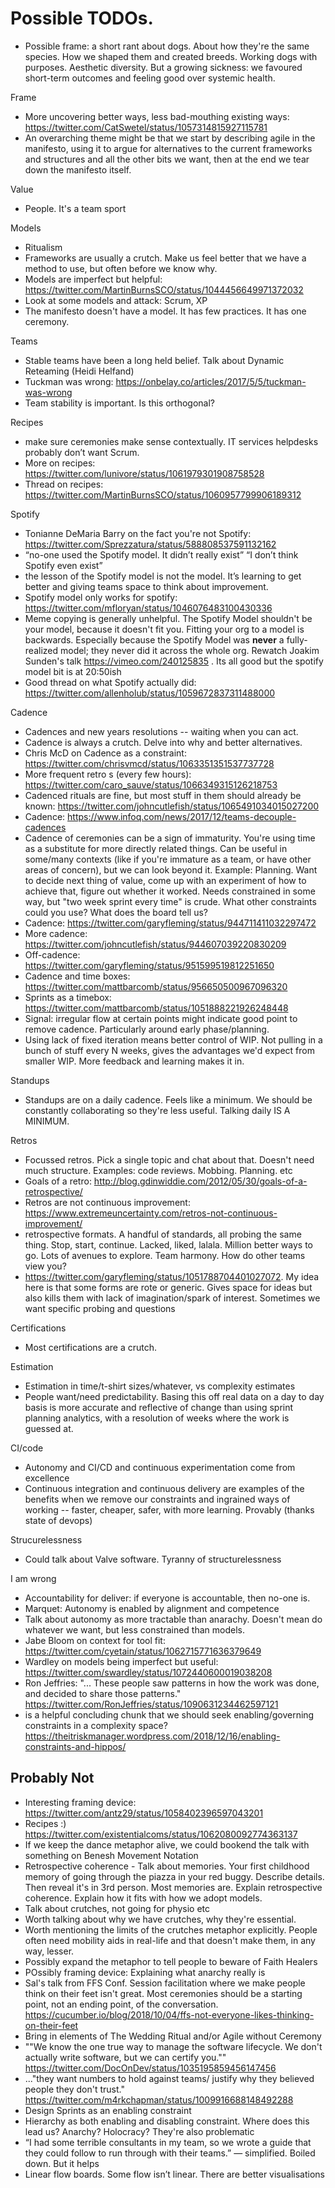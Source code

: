 # Possible TODOs.

* Possible frame: a short rant about dogs. About how they're the same species. How we shaped them and created breeds. Working dogs with purposes. Aesthetic diversity. But a growing sickness: we favoured short-term outcomes and feeling good over systemic health.




Frame
* More uncovering better ways, less bad-mouthing existing ways: https://twitter.com/CatSwetel/status/1057314815927115781
* An overarching theme might be that we start by describing agile in the manifesto, using it to argue for alternatives to the current frameworks and structures and all the other bits we want, then at the end we tear down the manifesto itself.


Value
* People. It's a team sport

Models
* Ritualism
* Frameworks are usually a crutch. Make us feel better that we have a method to use, but often before we know why.
* Models are imperfect but helpful: https://twitter.com/MartinBurnsSCO/status/1044456649971372032
* Look at some models and attack: Scrum, XP
* The manifesto doesn't have a model. It has few practices. It has one ceremony.

Teams
* Stable teams have been a long held belief. Talk about Dynamic Reteaming (Heidi Helfand)
* Tuckman was wrong: https://onbelay.co/articles/2017/5/5/tuckman-was-wrong
* Team stability is important. Is this orthogonal?


Recipes
* make sure ceremonies make sense  contextually. IT services helpdesks probably don’t want Scrum.
* More on recipes: https://twitter.com/lunivore/status/1061979301908758528
* Thread on recipes: https://twitter.com/MartinBurnsSCO/status/1060957799906189312

Spotify
* Tonianne DeMaria Barry on the fact you're not Spotify: https://twitter.com/Sprezzatura/status/588808537591132162
* “no-one used the Spotify model. It didn’t really exist” “I don’t think Spotify even exist”
* the lesson of the Spotify model is not the model. It’s learning to get better and giving teams space to think about improvement.
* Spotify model only works for spotify: https://twitter.com/mfloryan/status/1046076483100430336
* Meme copying is generally unhelpful. The Spotify Model shouldn't be your model, because it doesn't fit you. Fitting your org to a model is backwards. Especially because the Spotify Model was **never** a fully-realized model; they never did it across the whole org. Rewatch Joakim Sunden's talk  https://vimeo.com/240125835 . Its all good but the spotify model bit is at 20:50ish
* Good thread on what Spotify actually did: https://twitter.com/allenholub/status/1059672837311488000

Cadence
* Cadences and new years resolutions -- waiting when you can act.
* Cadence is always a crutch. Delve into why and better alternatives.
* Chris McD on Cadence as a constraint: https://twitter.com/chrisvmcd/status/1063351351537737728
* More frequent retro s (every few hours): https://twitter.com/caro_sauve/status/1066349315126218753
* Cadenced rituals are fine, but most stuff in them should already be known: https://twitter.com/johncutlefish/status/1065491034015027200
* Cadence: https://www.infoq.com/news/2017/12/teams-decouple-cadences
* Cadence of ceremonies can be a sign of immaturity. You're using time as a substitute for more directly related things. Can be useful in some/many contexts (like if you're immature as a team, or have other areas of concern), but we can look beyond it. Example: Planning. Want to decide next thing of value, come up with an experiment of how to achieve that, figure out whether it worked. Needs constrained in some way, but "two week sprint every time" is crude. What other constraints could you use? What does the board tell us?
* Cadence: https://twitter.com/garyfleming/status/944711411032297472
* More cadence: https://twitter.com/johncutlefish/status/944607039220830209
* Off-cadence: https://twitter.com/garyfleming/status/951599519812251650
* Cadence and time boxes: https://twitter.com/mattbarcomb/status/956650500967096320
* Sprints as a timebox: https://twitter.com/mattbarcomb/status/1051888221926248448
* Signal: irregular flow at certain points might indicate good point to remove cadence. Particularly around early phase/planning.
* Using lack of fixed iteration means better control of WIP. Not pulling in a bunch of stuff every N weeks, gives the advantages we'd expect from smaller WIP. More feedback and learning makes it in.

Standups
* Standups are on a daily cadence. Feels like a minimum. We should be constantly collaborating so they're less useful. Talking daily IS A MINIMUM.

Retros
* Focussed retros. Pick a single topic and chat about that. Doesn't need much structure. Examples: code reviews. Mobbing. Planning. etc
* Goals of a retro: http://blog.gdinwiddie.com/2012/05/30/goals-of-a-retrospective/
* Retros are not continuous improvement: https://www.extremeuncertainty.com/retros-not-continuous-improvement/
* retrospective formats. A handful of standards, all probing the same thing. Stop, start, continue. Lacked, liked, lalala. Million better ways to go. Lots of avenues to explore. Team harmony. How do other teams view you?
* https://twitter.com/garyfleming/status/1051788704401027072. My idea here is that some forms are rote or generic. Gives space for ideas but also kills them with lack of imagination/spark of interest. Sometimes we want specific probing and questions

Certifications
* Most certifications are a crutch.

Estimation
* Estimation in time/t-shirt sizes/whatever, vs complexity estimates
* People want/need predictability. Basing this off real data on a day to day basis is more accurate and reflective of change than using sprint planning analytics, with a resolution of weeks where the work is guessed at.

CI/code
* Autonomy and CI/CD and continuous experimentation come from excellence
* Continuous integration and continuous delivery are examples of the benefits when we remove our constraints and ingrained ways of working -- faster, cheaper, safer, with more learning. Provably (thanks state of devops)

Strucurelessness
* Could talk about Valve software. Tyranny of structurelessness

I am wrong
* Accountability for deliver: if everyone is accountable, then no-one is.
* Marquet: Autonomy is enabled by alignment and competence
* Talk about autonomy as more tractable than anarachy. Doesn't mean do whatever we want, but less constrained than models.
* Jabe Bloom on context for tool fit: https://twitter.com/cyetain/status/1062715771636379649
* Wardley on models being imperfect but useful: https://twitter.com/swardley/status/1072440600019038208
* Ron Jeffries: "... These people saw patterns in how the work was done, and decided to share those patterns." https://twitter.com/RonJeffries/status/1090631234462597121
* is a helpful concluding chunk that we should seek enabling/governing constraints in a complexity space? https://theitriskmanager.wordpress.com/2018/12/16/enabling-constraints-and-hippos/



## Probably Not

* Interesting framing device: https://twitter.com/antz29/status/1058402396597043201
* Recipes :) https://twitter.com/existentialcoms/status/1062080092774363137
* If we keep the dance metaphor alive, we could bookend the talk with something on Benesh Movement Notation
* Retrospective coherence - Talk about memories. Your first childhood memory of going through the piazza in your red buggy. Describe details. Then reveal it's in 3rd person. Most memories are. Explain retrospective coherence. Explain how it fits with how we adopt models.
* Talk about crutches, not going for physio etc
* Worth talking about why we have crutches, why they're essential.
* Worth mentioning the limits of the crutches metaphor explicitly. People often need mobility aids in real-life and that doesn't make them, in any way, lesser.
* Possibly expand the metaphor to tell people to beware of Faith Healers
* POssibly framing device: Explaining what anarchy really is
* Sal's talk from FFS Conf.  Session facilitation where we make people think on their feet isn't great. Most ceremonies should be a starting point, not an ending point, of the conversation.  https://cucumber.io/blog/2018/10/04/ffs-not-everyone-likes-thinking-on-their-feet
* Bring in elements of The Wedding Ritual and/or Agile without Ceremony
* ""We know the one true way to manage the software lifecycle. We don't actually write software, but we can certify you."" https://twitter.com/DocOnDev/status/1035195859456147456
* ..."they want numbers to hold against teams/ justify why they believed people they don't trust." https://twitter.com/m4rkchapman/status/1009916688148492288
* Design Sprints as an enabling constraint
* Hierarchy as both enabling and disabling constraint. Where does this lead us? Anarchy? Holocracy? They're also problematic
* “I had some terrible consultants in my team, so we wrote a guide that they could follow to run through with their teams.” — simplified. Boiled down. But it helps
* Linear flow boards. Some flow isn’t linear. There are better visualisations
